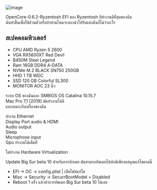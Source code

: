 ![image](https://user-images.githubusercontent.com/12781303/96605153-0fce6d80-1320-11eb-885f-7581a42ad273.png)

<h>OpenCore-0.6.2-Ryzentosh  </h>
EFI ของ Ryzentosh ทีทำงานดีที่สุดของฉัน<br>
ฉันทำขึ้นเพื่อใช้ส่วนตัวหรือถ้าท่านไหนจะลองนำไปรับแต่งฉันก็ไม่ว่าอะไร

## สเปคคอมพิวเตอร์
* CPU AMD Ryzen 5 2600<br>
* VGA RX5600XT Red Devil<br>
* B450M Steel Legend<br>
* Ram 16GB DDR4 A-DATA<br>
* NVMe M.2 BLACK SN750 250GB<br> 
* HHD 1 TB WDC<br>
* SSD 120 GB Colorful SL300<br>
* MONITOR AOC 23 นิ้ว

<h>ระบบ OS ของฉันและ SMBIOS</h>
OS Catalina 10.15.7<br>
Mac Pro 7,1 [2019] มันทำงานได้ดี<br>
และเหมาะกับเครื่องของฉัน

<h>ทำงาน</h>
Ethernet<br>
Display Port audio & HDMI<br>
Audio output<br>
Sleep<br>
Microphone input<br>
Gpu ทำงานได้เต็มที่

</h>ไม่ทำงาน</h>
Hardware Virtualization

</h>Update Big Sur beta 10</h>
สำหรับการอักเดท มันสามรถอัพเดทได้ปกติเพียงแค่คุณแก้ไขตามนี้<br>
* EFI -> OC -> config.plist | เปิดไฟล์แก้ไข<br>
* Misc -> Security -> SecurrBootModel = Disabled<br>
* Reboot 1 ครั้ง แล้วทำการอัพเดท Big Sur beta 10 ได้เลย